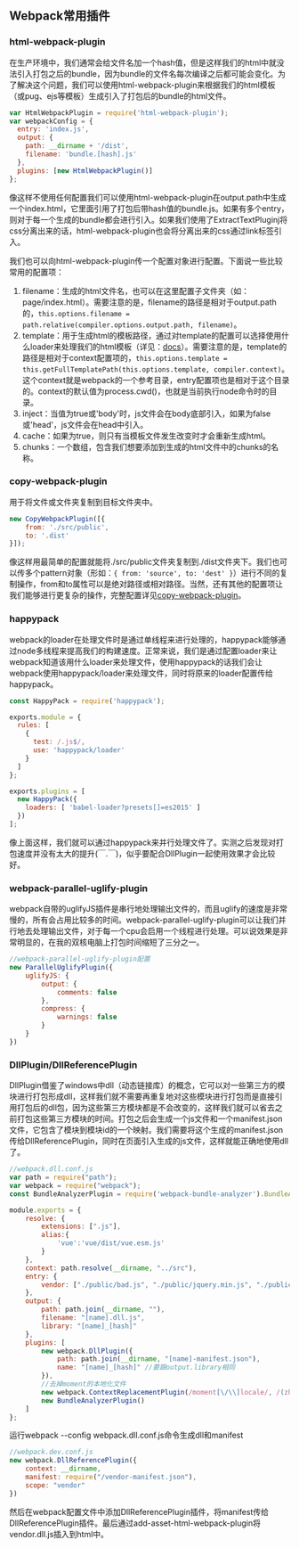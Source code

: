 ## Webpack常用插件

### html-webpack-plugin

在生产环境中，我们通常会给文件名加一个hash值，但是这样我们的html中就没法引入打包之后的bundle，因为bundle的文件名每次编译之后都可能会变化。为了解决这个问题，我们可以使用html-webpack-plugin来根据我们的html模板（或pug、ejs等模板）生成引入了打包后的bundle的html文件。

```javascript
var HtmlWebpackPlugin = require('html-webpack-plugin');
var webpackConfig = {
  entry: 'index.js',
  output: {
    path: __dirname + '/dist',
    filename: 'bundle.[hash].js'
  },
  plugins: [new HtmlWebpackPlugin()]
};
```

像这样不使用任何配置我们可以使用html-webpack-plugin在output.path中生成一个index.html，它里面引用了打包后带hash值的bundle.js。如果有多个entry，则对于每一个生成的bundle都会进行引入。如果我们使用了ExtractTextPluginj将css分离出来的话，html-webpack-plugin也会将分离出来的css通过link标签引入。

我们也可以向html-webpack-plugin传一个配置对象进行配置。下面说一些比较常用的配置项：

1. filename：生成的html文件名，也可以在这里配置子文件夹（如：page/index.html）。需要注意的是，filename的路径是相对于output.path的，`this.options.filename = path.relative(compiler.options.output.path, filename)`。
1. template：用于生成html的模板路径，通过对template的配置可以选择使用什么loader来处理我们的html模板（详见：[docs](https://github.com/jantimon/html-webpack-plugin/blob/master/docs/template-option.md)）。需要注意的是，template的路径是相对于context配置项的，`this.options.template = this.getFullTemplatePath(this.options.template, compiler.context)`。这个context就是webpack的一个参考目录，entry配置项也是相对于这个目录的。context的默认值为process.cwd()，也就是当前执行node命令时的目录。
1. inject：当值为true或'body'时，js文件会在body底部引入，如果为false或'head'，js文件会在head中引入。
1. cache：如果为true，则只有当模板文件发生改变时才会重新生成html。
1. chunks：一个数组，包含我们想要添加到生成的html文件中的chunks的名称。

### copy-webpack-plugin
用于将文件或文件夹复制到目标文件夹中。

```javascript
new CopyWebpackPlugin([{
    from: './src/public',
    to: '.dist'
}]);
```

像这样用最简单的配置就能将./src/public文件夹复制到./dist文件夹下。我们也可以传多个pattern对象（形如：`{ from: 'source', to: 'dest' }`）进行不同的复制操作，from和to属性可以是绝对路径或相对路径。当然，还有其他的配置项让我们能够进行更复杂的操作，完整配置详见[copy-webpack-plugin](https://www.npmjs.com/package/copy-webpack-plugin)。

### happypack
webpack的loader在处理文件时是通过单线程来进行处理的，happypack能够通过node多线程来提高我们的构建速度。正常来说，我们是通过配置loader来让webpack知道该用什么loader来处理文件，使用happypack的话我们会让webpack使用happypack/loader来处理文件，同时将原来的loader配置传给happypack。

```javascript
const HappyPack = require('happypack');

exports.module = {
  rules: [
    {
      test: /.js$/,
      use: 'happypack/loader'
    }
  ]
};

exports.plugins = [
  new HappyPack({
    loaders: [ 'babel-loader?presets[]=es2015' ]
  })
];
```

像上面这样，我们就可以通过happypack来并行处理文件了。实测之后发现对打包速度并没有太大的提升(￣.￣)，似乎要配合DllPlugin一起使用效果才会比较好。

### webpack-parallel-uglify-plugin
webpack自带的uglifyJS插件是串行地处理输出文件的，而且uglify的速度是非常慢的，所有会占用比较多的时间。webpack-parallel-uglify-plugin可以让我们并行地去处理输出文件，对于每一个cpu会启用一个线程进行处理。可以说效果是非常明显的，在我的双核电脑上打包时间缩短了三分之一。

```javascript
//webpack-parallel-uglify-plugin配置
new ParallelUglifyPlugin({
    uglifyJS: {
        output: {
            comments: false
        },
        compress: {
            warnings: false
        }
    }
})
```

### DllPlugin/DllReferencePlugin
DllPlugin借鉴了windows中dll（动态链接库）的概念，它可以对一些第三方的模块进行打包形成dll，这样我们就不需要再重复地对这些模块进行打包而是直接引用打包后的dll包，因为这些第三方模块都是不会改变的，这样我们就可以省去之前打包这些第三方模块的时间。打包之后会生成一个js文件和一个manifest.json文件，它包含了模块到模块id的一个映射。我们需要将这个生成的manifest.json传给DllReferencePlugin，同时在页面引入生成的js文件，这样就能正确地使用dll了。

```javascript
//webpack.dll.conf.js
var path = require("path");
var webpack = require("webpack");
const BundleAnalyzerPlugin = require('webpack-bundle-analyzer').BundleAnalyzerPlugin;

module.exports = {
    resolve: {
        extensions: [".js"],
        alias:{
            'vue':'vue/dist/vue.esm.js'
        }
    },
    context: path.resolve(__dirname, "../src"),
    entry: {
        vendor: ["./public/bad.js", "./public/jquery.min.js", "./public/bootstrap/js/bootstrap.min.js",'moment','element-ui','vue']
    },
    output: {
        path: path.join(__dirname, ""),
        filename: "[name].dll.js",
        library: "[name]_[hash]"
    },
    plugins: [
        new webpack.DllPlugin({
            path: path.join(__dirname, "[name]-manifest.json"),
            name: "[name]_[hash]" //要跟output.library相同
        }),
        //去掉moment的本地化文件
        new webpack.ContextReplacementPlugin(/moment[\/\\]locale/, /(zh-cn)\.js/),
        new BundleAnalyzerPlugin()
    ]
};
```

运行webpack --config webpack.dll.conf.js命令生成dll和manifest

```javascript
//webpack.dev.conf.js
new webpack.DllReferencePlugin({
    context: __dirname,
    manifest: require("/vendor-manifest.json"),
    scope: "vendor"
})
```

然后在webpack配置文件中添加DllReferencePlugin插件，将manifest传给DllReferencePlugin插件。最后通过add-asset-html-webpack-plugin将vendor.dll.js插入到html中。